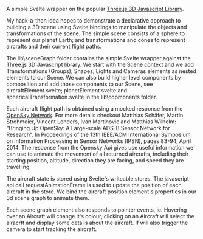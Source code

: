 A simple Svelte wrapper on the popular [Three.js 3D Javascript Library](https://threejs.org/).

My hack-a-thon idea hopes to demonstrate a declarative approach to building a 3D scene using Svelte bindings to manipulate the objects and transformations of the scene. The simple scene consists of a sphere to represent our planet Earth; and transformations and cones to represent aircrafts and their current flight paths.

The lib\sceneGraph folder contains the simple Svelte wrapper against the Three.js 3D Javascript library. We start with the Scene context and we add Transformations (Groups); Shapes; Lights and Cameras elements as nested elements to our Scene. We can also build higher level components by composition and add those components to our Scene, see aircraftElement.svelte; planetElement.svelte and sphericalTransformation.svelte in the lib\copmonents folder.

Each aircraft flight path is obtained using a mocked response from the [OpenSky Network](https://opensky-network.org/). For more details checkout Matthias Schäfer, Martin Strohmeier, Vincent Lenders, Ivan Martinovic and Matthias Wilhelm: "Bringing Up OpenSky: A Large-scale ADS-B Sensor Network for Research". In Proceedings of the 13th IEEE/ACM International Symposium on Information Processing in Sensor Networks (IPSN), pages 83-94, April 2014. The response from the Opensky Api gives use useful information we can use to animate the movement of all returned aircrafts, including their starting position, altitude, direction they are facing, and speed they are travelling.

The aircraft state is stored using Svelte's writeable stores. The javascript api call requestAnimationFrame is used to update the position of each aircraft in the store. We bind the aircraft position element's properties in our 3d scene graph to animate them.

Each scene graph element also responds to pointer events, ie. Hovering over an Aircraft will change it's colour, clicking on an Aircraft will select the airacrft and display some details about the aircraft. If will also trigger the camera to start tracking the aircraft.
